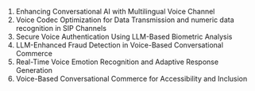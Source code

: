 1. Enhancing Conversational AI with Multilingual Voice Channel
2. Voice Codec Optimization for Data Transmission and numeric data recognition in SIP Channels 
3. Secure Voice Authentication Using LLM-Based Biometric Analysis
4. LLM-Enhanced Fraud Detection in Voice-Based Conversational Commerce
5. Real-Time Voice Emotion Recognition and Adaptive Response Generation
6. Voice-Based Conversational Commerce for Accessibility and Inclusion



